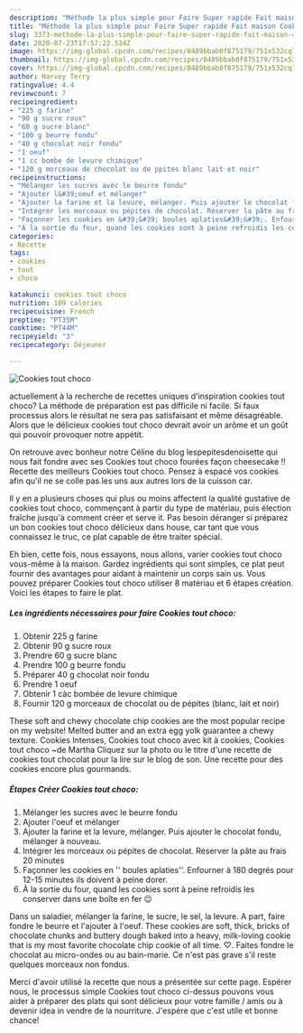 ```yaml
---
description: "Méthode la plus simple pour Faire Super rapide Fait maison Cookies tout choco"
title: "Méthode la plus simple pour Faire Super rapide Fait maison Cookies tout choco"
slug: 3373-methode-la-plus-simple-pour-faire-super-rapide-fait-maison-cookies-tout-choco
date: 2020-07-23T17:57:22.534Z
image: https://img-global.cpcdn.com/recipes/8489bbab0f875179/751x532cq70/cookies-tout-choco-photo-principale-de-la-recette.jpg
thumbnail: https://img-global.cpcdn.com/recipes/8489bbab0f875179/751x532cq70/cookies-tout-choco-photo-principale-de-la-recette.jpg
cover: https://img-global.cpcdn.com/recipes/8489bbab0f875179/751x532cq70/cookies-tout-choco-photo-principale-de-la-recette.jpg
author: Harvey Terry
ratingvalue: 4.4
reviewcount: 7
recipeingredient:
- "225 g farine"
- "90 g sucre roux"
- "60 g sucre blanc"
- "100 g beurre fondu"
- "40 g chocolat noir fondu"
- "1 oeuf"
- "1 cc bombe de levure chimique"
- "120 g morceaux de chocolat ou de ppites blanc lait et noir"
recipeinstructions:
- "Mélanger les sucres avec le beurre fondu"
- "Ajouter l&#39;oeuf et mélanger"
- "Ajouter la farine et la levure, mélanger. Puis ajouter le chocolat fondu, mélanger à nouveau."
- "Intégrer les morceaux ou pépites de chocolat. Réserver la pâte au frais 20 minutes"
- "Façonner les cookies en &#39;&#39; boules aplaties&#39;&#39;. Enfourner à 180 degrés pour 12-15 minutes ils doivent à peine dorer."
- "À la sortie du four, quand les cookies sont à peine refroidis les conserver dans une boîte en fer 😉"
categories:
- Recette
tags:
- cookies
- tout
- choco

katakunci: cookies tout choco 
nutrition: 109 calories
recipecuisine: French
preptime: "PT35M"
cooktime: "PT44M"
recipeyield: "3"
recipecategory: Déjeuner

---
```



![Cookies tout choco](https://img-global.cpcdn.com/recipes/8489bbab0f875179/751x532cq70/cookies-tout-choco-photo-principale-de-la-recette.jpg)

actuellement à la recherche de recettes uniques d'inspiration cookies tout choco? La méthode de préparation est pas difficile ni facile. Si faux processus alors le résultat ne sera pas satisfaisant et même désagréable. Alors que le délicieux cookies tout choco devrait avoir un arôme et un goût qui pouvoir provoquer notre appétit.

On retrouve avec bonheur notre Céline du blog lespepitesdenoisette qui nous fait fondre avec ses Cookies tout choco fourées façon cheesecake !! Recette des meilleurs Cookies tout choco. Pensez à espacé vos cookies afin qu&#39;il ne se colle pas les uns aux autres lors de la cuisson car.

Il y en a plusieurs choses qui plus ou moins affectent la qualité gustative de cookies tout choco, commençant à partir du type de matériau, puis élection fraîche jusqu'à comment créer et serve it. Pas besoin déranger si préparez un bon cookies tout choco délicieux dans house, car tant que vous connaissez le truc, ce plat capable de être traiter spécial.


Eh bien, cette fois, nous essayons, nous allons, varier cookies tout choco vous-même à la maison. Gardez ingrédients qui sont simples, ce plat peut fournir des avantages pour aidant à maintenir un corps sain us. Vous pouvez préparer Cookies tout choco utiliser 8 matériau et 6 étapes création. Voici les étapes to faire le plat.

<!--inarticleads1-->

##### Les ingrédients nécessaires pour faire Cookies tout choco:

1. Obtenir 225 g farine
1. Obtenir 90 g sucre roux
1. Prendre 60 g sucre blanc
1. Prendre 100 g beurre fondu
1. Préparer 40 g chocolat noir fondu
1. Prendre 1 oeuf
1. Obtenir 1 càc bombée de levure chimique
1. Fournir 120 g morceaux de chocolat ou de pépites (blanc, lait et noir)


These soft and chewy chocolate chip cookies are the most popular recipe on my website! Melted butter and an extra egg yolk guarantee a chewy texture. Cookies Intenses, Cookies tout choco avec kit à cookies, Cookies tout choco ~de Martha Cliquez sur la photo ou le titre d&#39;une recette de cookies tout chocolat pour la lire sur le blog de son. Une recette pour des cookies encore plus gourmands. 

<!--inarticleads2-->

##### Étapes Créer Cookies tout choco:

1. Mélanger les sucres avec le beurre fondu
1. Ajouter l&#39;oeuf et mélanger
1. Ajouter la farine et la levure, mélanger. Puis ajouter le chocolat fondu, mélanger à nouveau.
1. Intégrer les morceaux ou pépites de chocolat. Réserver la pâte au frais 20 minutes
1. Façonner les cookies en &#39;&#39; boules aplaties&#39;&#39;. Enfourner à 180 degrés pour 12-15 minutes ils doivent à peine dorer.
1. À la sortie du four, quand les cookies sont à peine refroidis les conserver dans une boîte en fer 😉


Dans un saladier, mélanger la farine, le sucre, le sel, la levure. A part, faire fondre le beurre et l&#39;ajouter à l&#39;oeuf. These cookies are soft, thick, bricks of chocolate chunks and buttery dough baked into a heavy, milk-loving cookie that is my most favorite chocolate chip cookie of all time. ♡. Faites fondre le chocolat au micro-ondes ou au bain-marie. Ce n&#39;est pas grave s&#39;il reste quelques morceaux non fondus. 


Merci d'avoir utilisé la recette que nous a présentée sur cette page. Espérer nous, le processus simple Cookies tout choco ci-dessus pouvons vous aider à préparer des plats qui sont délicieux pour votre famille / amis ou à devenir idea in vendre de la nourriture. J'espère que c'est utile et bonne chance!

